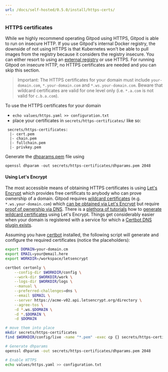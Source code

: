 ```yaml
---
url: /docs/self-hosted/0.5.0/install/https-certs/
---
```



### HTTPS certificates


While we highly recommend operating Gitpod using HTTPS, Gitpod is able to run on insecure HTTP.
If you use Gitpod's internal Docker registry, the downside of not using HTTPS is that Kubernetes won't be able to pull images from the registry because it considers the registry insecure.
You can either resort to using an [external registry](#docker-registry-optional) or use HTTPS. For running Gitpod on insecure HTTP, no HTTPS certificates are needed and you can skip this section.

> Important: The HTTPS certificates for your domain must include `your-domain.com`, `*.your-domain.com` and `*.ws.your-domain.com`. Beware that wildcard certificates are valid for one level only (i.e. `*.a.com` is not valid for `c.b.a.com`).

To use the HTTPS certificates for your domain
 - `echo values/https.yaml >> configuration.txt`
 - place your certificates in `secrets/https-certificates/` like so:
```
 secrets/https-certificates:
  |- cert.pem
  |- chain.pem
  |- fullchain.pem
  |- privkey.pem
```

Generate the [dhparams.pem](https://security.stackexchange.com/questions/94390/whats-the-purpose-of-dh-parameters) file using
```
openssl dhparam -out secrets/https-certificates/dhparams.pem 2048
```

#### Using Let's Encrypt

The most accessible means of obtaining HTTPS certificates is using [Let's Encrypt](https://letsencrypt.org/) which provides free certificats to anybody who can prove ownership of a domain.
Gitpod requires [wildcard certificates](https://en.wikipedia.org/wiki/Wildcard_certificate) (e.g. `*.ws.your-domain.com`) which [can be obtained via Let's Encrypt](https://community.letsencrypt.org/t/acme-v2-production-environment-wildcards/55578) but require [proof of ownership via DNS](https://letsencrypt.org/docs/challenge-types/#dns-01-challenge).
There is a [plethora of tutorials](https://www.google.com/search?q=letsencrypt+wildcard) how to [generate wildcard certificates](https://medium.com/@saurabh6790/generate-wildcard-ssl-certificate-using-lets-encrypt-certbot-273e432794d7) using Let's Encrypt.
Things get considerably easier when your domain is registered with a service for which a [Certbot DNS plugin exists](https://certbot.eff.org/docs/using.html#dns-plugins).

Assuming you have [certbot](https://certbot.eff.org/) installed, the following script will generate and configure the required certificates (notice the placeholders):
```bash
export DOMAIN=your-domain.cm
export EMAIL=your@email.here
export WORKDIR=/workspace/letsencrypt

certbot certonly \
    --config-dir $WORKDIR/config \
    --work-dir $WORKDIR/work \
    --logs-dir $WORKDIR/logs \
    --manual \
    --preferred-challenges=dns \
    --email $EMAIL \
    --server https://acme-v02.api.letsencrypt.org/directory \
    --agree-tos \
    -d *.ws.$DOMAIN \
    -d *.$DOMAIN \
    -d $DOMAIN

# move them into place
mkdir secrets/https-certificates
find $WORKDIR/config/live -name "*.pem" -exec cp {} secrets/https-certificates \;

# Generate dhparams
openssl dhparam -out secrets/https-certificates/dhparams.pem 2048

# Enable HTTPS
echo values/https.yaml >> configuration.txt
```
